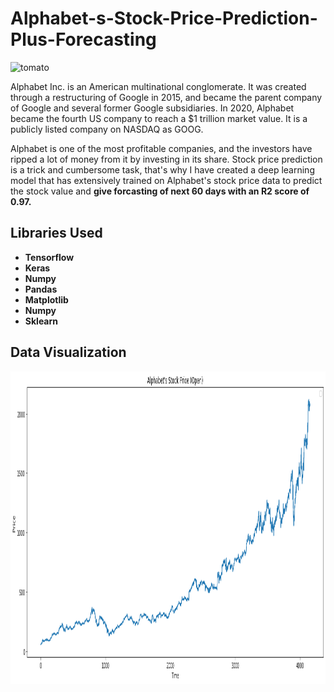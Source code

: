 # Alphabet-s-Stock-Price-Prediction-Plus-Forecasting
<img src="https://i.cdn.turner.com/money/interactive/technology/what-is-googles-new-alphabet/images/google-alphabet-xl.png" alt="tomato" width="900" height="680">
<p>Alphabet Inc. is an American multinational conglomerate. It was created through a restructuring of Google in 2015, and became the parent company of Google and several former Google subsidiaries. In 2020, Alphabet became the fourth US company to reach a $1 trillion market value. It is a publicly listed company on NASDAQ as GOOG. 
</p>
<p>Alphabet is one of the most profitable companies, and the investors have ripped a lot of money from it by investing in its share. Stock price prediction is a trick and cumbersome task, that's why I have created a deep learning model that has extensively trained on Alphabet's stock price data to predict the stock value and <b>give forcasting of next 60 days with an R2 score of 0.97.</p>
<h2>Libraries Used</h2>
<ul>
  <li>Tensorflow</li>
  <li>Keras</li>
  <li>Numpy</li>
  <li>Pandas </li>
  <li>Matplotlib</li>
  <li>Numpy</li>
  <li>Sklearn</li>
</ul> 
<h2>Data Visualization</h2>
<img src="https://github.com/NavinBondade/Alphabet-s-Stock-Price-Prediction-Plus-Forecasting/blob/main/Alphabet's%20Stock%20Price%20%20Prediction%20Plus%20Forecasting/Graphs/Alphabet's%20Stock%20Price%20(Open).png" width="800" height="500">
